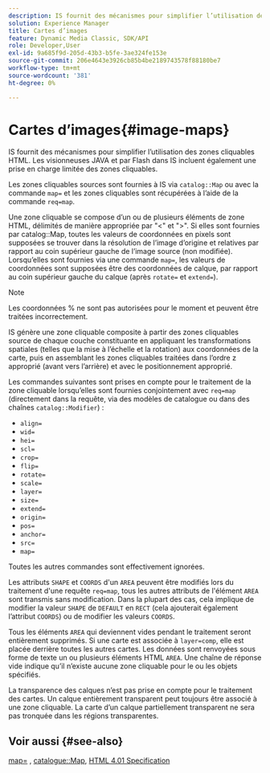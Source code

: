 ```yaml
---
description: IS fournit des mécanismes pour simplifier l’utilisation des zones cliquables HTML. Les visionneuses JAVA et par Flash dans IS incluent également une prise en charge limitée des zones cliquables.
solution: Experience Manager
title: Cartes d’images
feature: Dynamic Media Classic, SDK/API
role: Developer,User
exl-id: 9a685f9d-205d-43b3-b5fe-3ae324fe153e
source-git-commit: 206e4643e3926cb85b4be2189743578f88180be7
workflow-type: tm+mt
source-wordcount: '381'
ht-degree: 0%

---
```


# Cartes d’images{#image-maps}

IS fournit des mécanismes pour simplifier l’utilisation des zones cliquables HTML. Les visionneuses JAVA et par Flash dans IS incluent également une prise en charge limitée des zones cliquables.

Les zones cliquables sources sont fournies à IS via `catalog::Map` ou avec la commande `map=` et les zones cliquables sont récupérées à l’aide de la commande `req=map`.

Une zone cliquable se compose d’un ou de plusieurs éléments de zone HTML, délimités de manière appropriée par &quot;&lt;&quot; et &quot;>&quot;. Si elles sont fournies par catalog::Map, toutes les valeurs de coordonnées en pixels sont supposées se trouver dans la résolution de l’image d’origine et relatives par rapport au coin supérieur gauche de l’image source (non modifiée). Lorsqu’elles sont fournies via une commande `map=`, les valeurs de coordonnées sont supposées être des coordonnées de calque, par rapport au coin supérieur gauche du calque (après `rotate=` et `extend=`).

>[!NOTE]
>
>Les coordonnées % ne sont pas autorisées pour le moment et peuvent être traitées incorrectement.

IS génère une zone cliquable composite à partir des zones cliquables source de chaque couche constituante en appliquant les transformations spatiales (telles que la mise à l’échelle et la rotation) aux coordonnées de la carte, puis en assemblant les zones cliquables traitées dans l’ordre z approprié (avant vers l’arrière) et avec le positionnement approprié.

Les commandes suivantes sont prises en compte pour le traitement de la zone cliquable lorsqu’elles sont fournies conjointement avec `req=map` (directement dans la requête, via des modèles de catalogue ou dans des chaînes `catalog::Modifier`) :

* `align=`
* `wid=`
* `hei=`
* `scl=`
* `crop=`
* `flip=`
* `rotate=`
* `scale=`
* `layer=`
* `size=`
* `extend=`
* `origin=`
* `pos=`
* `anchor=`
* `src=`
* `map=`

Toutes les autres commandes sont effectivement ignorées.

Les attributs `SHAPE` et `COORDS` d&#39;un `AREA` peuvent être modifiés lors du traitement d&#39;une requête `req=map`, tous les autres attributs de l&#39;élément `AREA` sont transmis sans modification. Dans la plupart des cas, cela implique de modifier la valeur `SHAPE` de `DEFAULT` en `RECT` (cela ajouterait également l’attribut `COORDS`) ou de modifier les valeurs `COORDS`.

Tous les éléments `AREA` qui deviennent vides pendant le traitement seront entièrement supprimés. Si une carte est associée à `layer=comp`, elle est placée derrière toutes les autres cartes. Les données sont renvoyées sous forme de texte un ou plusieurs éléments HTML `AREA`. Une chaîne de réponse vide indique qu’il n’existe aucune zone cliquable pour le ou les objets spécifiés.

La transparence des calques n’est pas prise en compte pour le traitement des cartes. Un calque entièrement transparent peut toujours être associé à une zone cliquable. La carte d’un calque partiellement transparent ne sera pas tronquée dans les régions transparentes.

## Voir aussi {#see-also}

[map=](../../../../../is-api/http-ref/image-serving-api-ref/c-http-protocol-reference/c-command-reference/r-map.md#reference-8f96545f196b4b7caa616e15c2363f06) ,  [catalogue::Map](/help/aem-is-ir-api/is-api/image-catalog/image-serving-api-ref/c-image-catalog-reference/c-image-svg-data-reference/c-image-data-reference/r-map-cat.md),  [HTML 4.01 Specification](http://www.w3.org/TR/html401/)
